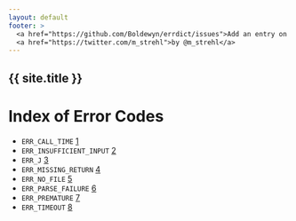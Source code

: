 ```yaml
---
layout: default
footer: >
  <a href="https://github.com/Boldewyn/errdict/issues">Add an entry on Github</a> /
  <a href="https://twitter.com/m_strehl">by @m_strehl</a>
---
```


## {{ site.title }}

# Index of Error Codes

* `ERR_CALL_TIME` [1](ERR_CALL_TIME)
* `ERR_INSUFFICIENT_INPUT` [2](ERR_INSUFFICIENT_INPUT)
* `ERR_J` [3](ERR_J)
* `ERR_MISSING_RETURN` [4](ERR_MISSING_RETURN)
* `ERR_NO_FILE` [5](ERR_NO_FILE)
* `ERR_PARSE_FAILURE` [6](ERR_PARSE_FAILURE)
* `ERR_PREMATURE` [7](ERR_PREMATURE)
* `ERR_TIMEOUT` [8](ERR_TIMEOUT)

